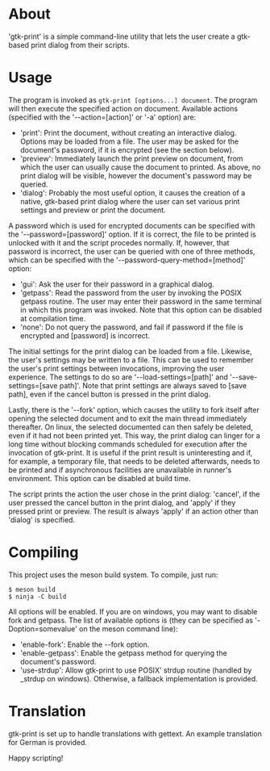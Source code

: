 # About
'gtk-print' is a simple command-line utility that lets the user create a gtk-based
print dialog from their scripts.

# Usage
The program is invoked as `gtk-print [options...] document`. The program will
then execute the specified action on document.
Available actions (specified with the '\--action=[action]' or '-a' option) are:

- 'print': Print the document, without creating an interactive dialog. Options
  may be loaded from a file. The user may be asked for the document's password,
  if it is encrypted (see the section below).
- 'preview': Immediately launch the print preview on document, from which the
  user can usually cause the document to printed. As above, no print dialog will
  be visible, however the document's password may be queried.
- 'dialog': Probably the most useful option, it causes the creation of a native,
  gtk-based print dialog where the user can set various print settings and
  preview or print the document.

A password which is used for encrypted documents can be specified with the
'\--password=[password]' option. If it is correct, the file to be printed is
unlocked with it and the script procedes normally. If, however, that password is
incorrect, the user can be queried with one of three methods, which can be
specified with the '\--password-query-method=[method]' option:

- 'gui': Ask the user for their password in a graphical dialog.
- 'getpass': Read the password from the user by invoking the POSIX getpass
  routine. The user may enter their password in the same terminal in which this
  program was invoked. Note that this option can be disabled at compilation
  time.
- 'none': Do not query the password, and fail if password if the file is
  encrypted and [password] is incorrect.
  
The initial settings for the print dialog can be loaded from a file. Likewise,
the user's settings may be written to a file. This can be used to remember the
user's print settings between invocations, improving the user experience. The
settings to do so are '\--load-settings=[path]' and '--save-settings=[save path]'.
Note that print settings are always saved to [save path], even if the cancel
button is pressed in the print dialog.

Lastly, there is the '\--fork' option, which causes the utility to fork itself
after opening the selected document and to exit the main thread immediately
thereafter. On linux, the selected documented can then safely be deleted, even
if it had not been printed yet. This way, the print dialog can linger for a long
time without blocking commands scheduled for execution after the invocation of
gtk-print. It is useful if the print result is uninteresting and if, for
example, a temporary file, that needs to be deleted afterwards, needs to be
printed and if asynchronous facilities are unavailable in runner's environment.
This option can be disabled at build time.

The script prints the action the user chose in the print dialog: 'cancel', if
the user pressed the cancel button in the print dialog, and 'apply' if they
pressed print or preview. The result is always 'apply' if an action other than
'dialog' is specified.

# Compiling
This project uses the meson build system. To compile, just run:
```console
$ meson build
$ ninja -C build
```
All options will be enabled. If you are on windows, you may want to disable fork
and getpass.
The list of available options is (they can be specified as '-Doption=somevalue'
on the meson command line):

- 'enable-fork': Enable the \--fork option.
- 'enable-getpass': Enable the getpass method for querying the document's
  password.
- 'use-strdup': Allow gtk-print to use POSIX' strdup routine (handled by _strdup
  on windows). Otherwise, a fallback implementation is provided.

# Translation
gtk-print is set up to handle translations with gettext. An example translation
for German is provided.
  
Happy scripting!
